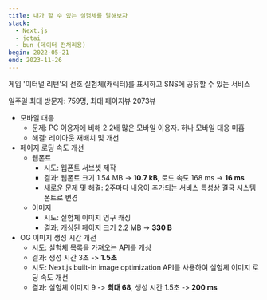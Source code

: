 ```yaml
---
title: 내가 할 수 있는 실험체를 말해보자
stack:
  - Next.js
  - jotai
  - bun (데이터 전처리용)
begin: 2022-05-21
end: 2023-11-26
---
```

게임 '이터널 리턴'의 선호 실험체(캐릭터)를 표시하고 SNS에 공유할 수 있는 서비스

일주일 최대 방문자: 759명, 최대 페이지뷰 2073뷰

- 모바일 대응
  - 문제: PC 이용자에 비해 2.2배 많은 모바일 이용자. 허나 모바일 대응 미흡
  - 해결: 레이아웃 재배치 및 개선
- 페이지 로딩 속도 개선
  - 웹폰트
    - 시도: 웹폰트 서브셋 제작
    - 결과: 웹폰트 크기 1.54 MB -> **10.7 kB**, 로드 속도 168 ms -> **16 ms**
    - 새로운 문제 및 해결: 2주마다 내용이 추가되는 서비스 특성상 결국 시스템 폰트로 변경
  - 이미지
    - 시도: 실험체 이미지 영구 캐싱
    - 결과: 캐싱된 페이지 크기 2.2 MB -> **330 B**
- OG 이미지 생성 시간 개선
  - 시도: 실험체 목록을 가져오는 API를 캐싱
  - 결과: 생성 시간 3초 -> **1.5초**
  - 시도: Next.js built-in image optimization API를 사용하여 실험체 이미지 로딩 속도 개선
  - 결과: 실험체 이미지 9 -> **최대 68**, 생성 시간 1.5초 -> **200 ms**